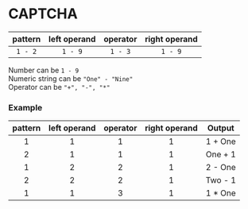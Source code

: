 # CAPTCHA

| pattern | left operand |  operator  | right operand |
|:-------:|:------------:|:----------:|:-------------:|
| `1 - 2` |   `1 - 9`    |  `1 - 3`   |    `1 - 9`    |
                
Number can be `1 - 9`  
Numeric string can be `"One" - "Nine"`  
Operator can be `"+", "-", "*"`

### Example
| pattern | left operand | operator | right operand |  Output  |
|:-------:|:------------:|:--------:|:-------------:|:--------:|
|    1    |       1      |    1     |       1       |  1 + One |
|    2    |       1      |    1     |       1       |  One + 1 |
|    1    |       2      |    2     |       1       |  2 - One |
|    2    |       2      |    2     |       1       |  Two - 1 |
|    1    |       1      |    3     |       1       |  1 * One |
